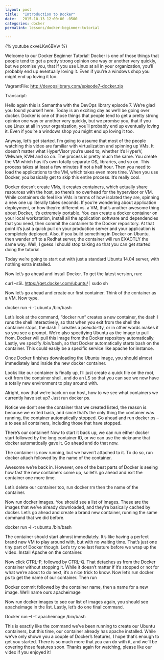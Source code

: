 ```yaml
---
layout: post
title:  "Introduction to Docker"
date:   2015-10-13 12:00:00 -0500
categories: docker
permalink: lessons/docker-beginner-tutorial

---
```

{% youtube cxveLKw6BVw %}

Welcome to our Docker Beginner Tutorial! Docker is one of those things that people tend to get a pretty strong opinion one way or another very quickly, but we promise you, that if you use Linux at all in your organization, you’ll probably end up eventually loving it. Even if you’re a windows shop you might end up loving it too.

VagrantFile:
http://devopslibrary.com/episode7-docker.zip

Transcript:

Hello again this is Samantha with the DevOps library episode 7.  We’re glad you found yourself here.  Today is an exciting day as we’ll be going over docker.  Docker is one of those things that people tend to get a pretty strong opinion one way or another very quickly, but we promise you, that if you use Linux at all in your organization, you’ll probably end up eventually loving it.  Even if you’re a windows shop you might end up loving it too.

Anyway, let’s get started. I’m going to assume that most of the people watching this video are familiar with virtualization and spinning up VMs.  It doesn’t matter what HyperVisor you’re used to, whether it’s HyperV, VMware, KVM and so on.  The process is pretty much the same.  You create the VM which has it’s own totally separate OS, libraries, and so on.  This process takes at least a few minutes if not a half hour.  Then you need to load the applications to the VM, which takes even more time.  When you use Docker, you basically get to skip this entire process.  It’s really cool.

Docker doesn’t create VMs, it creates containers, which actually share resources with the host, so there’s no overhead for the hypervisor or VM.  While containers do feel like VMs in terms of how isolated they are, spinning a new one up literally takes seconds.  If you’re wondering about application deployment, or how they’re different vs. a VM, that’s another awesome thing about Docker, it’s extremely portable.  You can create a docker container on your local workstation, install all the application software and dependencies that you need, then commit the container to the Docker repository.  At that point it’s just a quick pull on your production server and your application is completely deployed.  Also, if you build something in Docker on Ubuntu, then wander off to a Redhat server, the container will run EXACTLY the same way.  Well, I guess I should stop talking so that you can get started doing the tutorial.

Today we’re going to start out with just a standard Ubuntu 14.04 server, with nothing extra installed.

Now let’s go ahead and install Docker.  To get the latest version, run:

curl –sSL https://get.docker.com/ubuntu/ | sudo sh

Now let’s go ahead and create our first container.  Think of the container as a VM.  Now type.

docker run -i -t ubuntu /bin/bash

Let’s look at the command, “docker run” creates a new container, the dash I runs the shell interactively, so that when you exit from the shell the container stops, the dash T creates a pseudo-tty, or in other words makes it so you see a prompt.    We’re also specifying Ubuntu as the image to pull from.  Docker will pull this image from the Docker repository automatically.  Lastly, we specify /bin/bash, so that Docker automatically starts bash on the container.  This could easily be a specific service like apache for instance.

Once Docker finishes downloading the Ubuntu image, you should almost immediately land inside the new docker container.

Looks like our container is finally up, I’ll just create a quick file on the root, exit from the container shell, and do an LS so that you can see we now have a totally new environment to play around with.

Alright, now that we’re back on our host, how to we see what containers we currently have set up?  Just run docker ps.

Notice we don’t see the container that we created listed, the reason is because we exited bash, and since that’s the only thing the container was running, the container automatically stopped.  Go ahead and run docker ps –a to see all containers, including those that have stopped.

There’s our container!  Now to start it back up, we can run either docker start followed by the long container ID, or we can use the nickname that docker automatically gave it.  Go ahead and do that now.

The container is now running, but we haven’t attached to it.  To do so, run docker attach followed by the name of the container.

Awesome we’re back in.  However, one of the best parts of Docker is seeing how fast the new containers come up, so let’s go ahead and exit the container one more time.

Let’s delete our container too, run docker rm then the name of the container.

Now run docker images.  You should see a list of images.  These are the images that we’ve already downloaded, and they’re basically cached by docker.    Let’s go ahead and create a brand new container, running the same command that we did before.

docker run -i -t ubuntu /bin/bash

The container should start almost immediately.  It’s like having a perfect brand new VM to play around with, but with no waiting time.  That’s just one tiny part of Docker though.  Let’s try one last feature before we wrap up the video.  Install Apache on the container.

Now click CTRL-P, followed by CTRL-Q.  That detaches us from the Docker container without stopping it.  While it doesn’t matter if it’s stopped or not for what we’re about to do next, it’s a nice trick to know.  Now let’s run docker ps to get the name of our container.  Then run

Docker commit followed by the container name, then a name for a new image.  We’ll name ours apacheimage

Now run docker images to see our list of images again, you should see apacheimage in the list.  Lastly, let’s do one final command.

Docker run –I –t apacheimage /bin/bash

This is exactly like the command we’ve been running to create our Ubuntu containers, but this time, our container already has apache installed.  While we’ve only shown you a couple of Docker’s features, I hope that’s enough to get you started.  There is so much more that you can do with it, and we’ll be covering those features soon.  Thanks again for watching, please like our video if you enjoyed it!
